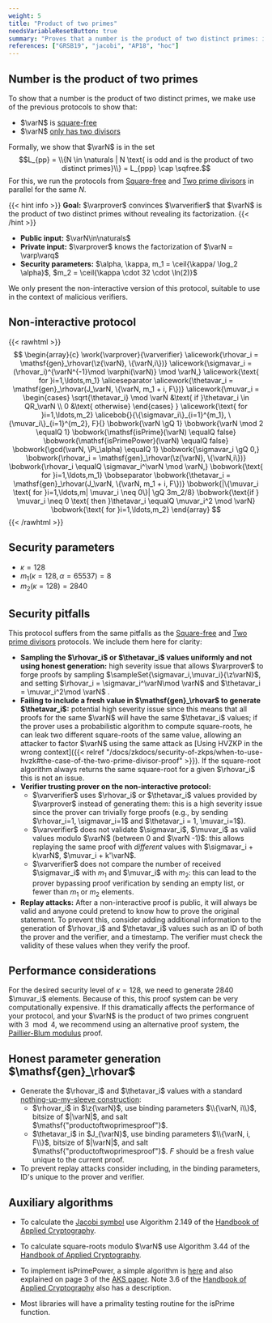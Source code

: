 ```yaml
---
weight: 5
title: "Product of two primes"
needsVariableResetButton: true
summary: "Proves that a number is the product of two distinct primes: in parallel, run the square-freeness proof together with the two-prime-divisors proof."
references: ["GRSB19", "jacobi", "AP18", "hoc"]
---
```

## Number is the product of two primes

To show that a number is the product of two distinct primes, we make use of the previous protocols to show that:
 - $\varN$ is [square-free](../square-freeness)
 - $\varN$ [only has two divisors](#number-has-exactly-two-prime-divisors)

Formally, we show that $\varN$ is in the set $$L_{pp} = \\{N \in \naturals | N \text{ is odd and is the product of two distinct primes}\\} = L_{ppp} \cap \sqfree.$$
For this, we run the protocols from [Square-free](../square-freeness) and [Two prime divisors](#number-has-exactly-two-prime-divisors) in parallel for the same $N$.

{{< hint info >}}
**Goal:**
$\varprover$ convinces $\varverifier$ that $\varN$ is the product of two distinct primes without revealing its factorization.
{{< /hint >}}

 * __Public input:__ $\varN\in\naturals$
 * __Private input:__ $\varprover$ knows the factorization of $\varN = \varp\varq$
 * __Security parameters:__ $\alpha, \kappa, m_1 = \ceil{\kappa/ \log_2 \alpha}$, $m_2  = \ceil{\kappa \cdot 32 \cdot \ln(2)}$

We only present the non-interactive version of this protocol, suitable to use in the context of malicious verifiers.

## Non-interactive protocol

{{< rawhtml >}}
 $$
 \begin{array}{c}
 \work{\varprover}{\varverifier}
 \alicework{\rhovar_i = \mathsf{gen}_\rhovar(\z{\varN}, \{\varN,i\})}
 \alicework{\sigmavar_i = (\rhovar_i)^{\varN^{-1}\mod \varphi(\varN)} \mod \varN,}
 \alicework{\text{ for }i=1,\ldots,m_1}
 \aliceseparator
  \alicework{\thetavar_i = \mathsf{gen}_\rhovar(J_\varN, \{\varN, m_1 + i, F\})}
 \alicework{\muvar_i = \begin{cases}
  \sqrt{\thetavar_i} \mod \varN &\text{ if }\thetavar_i \in QR_\varN \\
  0 &\text{ otherwise}
\end{cases}
}
 \alicework{\text{ for }i=1,\ldots,m_2}
 \alicebob{}{\{\sigmavar_i\}_{i=1}^{m_1}, \{\muvar_i\}_{i=1}^{m_2}, F}{}
 \bobwork{\varN \gQ 1}
 \bobwork{\varN \mod 2 \equalQ 1}
 \bobwork{\mathsf{isPrime}(\varN) \equalQ false}
 \bobwork{\mathsf{isPrimePower}(\varN) \equalQ false}
 \bobwork{\gcd(\varN, \Pi_\alpha) \equalQ 1}
 \bobwork{\sigmavar_i \gQ 0,}
 \bobwork{\rhovar_i = \mathsf{gen}_\rhovar(\z{\varN}, \{\varN,i\})}
 \bobwork{\rhovar_i \equalQ \sigmavar_i^\varN \mod \varN,}
 \bobwork{\text{ for }i=1,\ldots,m_1}
\bobseparator
 \bobwork{\thetavar_i = \mathsf{gen}_\rhovar(J_\varN, \{\varN, m_1 + i, F\})}
 \bobwork{|\{\muvar_i \text{ for }i=1,\ldots,m| \muvar_i \neq 0\}| \gQ 3m_2/8}
 \bobwork{\text{if } \muvar_i \neq 0 \text{ then }\thetavar_i \equalQ \muvar_i^2 \mod \varN}
 \bobwork{\text{ for }i=1,\ldots,m_2}
 \end{array}
 $$
{{< /rawhtml >}}

## Security parameters
 - $\kappa = 128$
 - $m_1(\kappa=128, \alpha=65537) = 8$
 - $m_2(\kappa=128) = 2840$

## Security pitfalls
This protocol suffers from the same pitfalls as the [Square-free](../square-freeness#security-pitfalls) and [Two prime divisors](../two-prime-divisors#security-pitfalls) protocols. We include them here for clarity:
 * **Sampling the $\rhovar_i$ or $\thetavar_i$ values uniformly and not using honest generation:** high severity issue that allows $\varprover$ to forge proofs by sampling $\sampleSet{\sigmavar_i,\muvar_i}{\z\varN}$, and setting $\rhovar_i = \sigmavar_i^\varN\mod \varN$ and $\thetavar_i = \muvar_i^2\mod \varN$ .
 * **Failing to include a fresh value in $\mathsf{gen}_\rhovar$ to generate $\thetavar_i$:** potential high severity issue since this means that all proofs for the same $\varN$ will have the same $\thetavar_i$ values; if the prover uses a probabilistic algorithm to compute square-roots, he can leak two different square-roots of the same value, allowing an attacker to factor $\varN$ using the same attack as [Using HVZKP in the wrong context]({{< relref "/docs/zkdocs/security-of-zkps/when-to-use-hvzk#the-case-of-the-two-prime-divisor-proof" >}}). If the square-root algorithm always returns the same square-root for a given $\rhovar_i$ this is not an issue.
 * __Verifier trusting prover on the non-interactive protocol:__
   * $\varverifier$ uses $\rhovar_i$ or $\thetavar_i$ values provided by $\varprover$ instead of generating them: this is a high severity issue since the prover can trivially forge proofs (e.g., by sending $\rhovar_i=1, \sigmavar_i=1$ and $\thetavar_i = 1, \muvar_i=1$).
   * $\varverifier$ does not validate $\sigmavar_i$, $\muvar_i$ as valid values modulo $\varN$ (between 0 and $\varN -1)$: this allows replaying the same proof with *different* values with $\sigmavar_i + k\varN$, $\muvar_i + k'\varN$.
   * $\varverifier$ does not compare the number of received $\sigmavar_i$ with $m_1$ and $\muvar_i$ with $m_2$: this can lead to the prover bypassing proof verification by sending an empty list, or fewer than $m_1$ or $m_2$ elements.
 * __Replay attacks:__ After a non-interactive proof is public, it will always be valid and anyone could pretend to know how to prove the original statement. To prevent this, consider adding additional information to the generation of $\rhovar_i$ and $\thetavar_i$ values such as an ID of both the prover and the verifier, and a timestamp. The verifier must check the validity of these values when they verify the proof.


## Performance considerations
For the desired security level of $\kappa=128$, we need to generate 2840 $\muvar_i$ elements. Because of this, this proof system can be very computationally expensive. If this dramatically affects the performance of your protocol, and your $\varN$ is the product of two primes congruent with $3\mod 4$, we recommend using an alternative proof system, the [Paillier-Blum modulus](../paillier_blum_modulus) proof.

## Honest parameter generation $\mathsf{gen}_\rhovar$
- Generate the $\rhovar_i$ and $\thetavar_i$ values with a standard [nothing-up-my-sleeve construction](../../../protocol-primitives/nums):
  - $\rhovar_i$ in $\z{\varN}$, use binding parameters $\\{\varN, i\\}$, bitsize of $|\varN|$, and salt $\mathsf{"productoftwoprimesproof"}$.
  - $\thetavar_i$ in $J_{\varN}$, use binding parameters $\\{\varN, i, F\\}$, bitsize of $|\varN|$, and salt $\mathsf{"productoftwoprimesproof"}$. $F$ should be a fresh value unique to the current proof.
- To prevent replay attacks consider including, in the binding parameters, ID's unique to the prover and verifier.

## Auxiliary algorithms
- To calculate the [Jacobi symbol](https://en.wikipedia.org/wiki/Jacobi_symbol) use Algorithm 2.149 of the [Handbook of Applied Cryptography](https://cacr.uwaterloo.ca/hac/).

- To calculate square-roots modulo $\varN$ use Algorithm 3.44 of the [Handbook of Applied Cryptography](https://cacr.uwaterloo.ca/hac/).

- To implement $\mathsf{isPrimePower}$, a simple algorithm is [here](https://cstheory.stackexchange.com/questions/2077/how-to-check-if-a-number-is-a-perfect-power-in-polynomial-time) and also explained on page 3 of the [AKS paper](https://citeseerx.ist.psu.edu/viewdoc/download?doi=10.1.1.532.7639&rep=rep1&type=pdf). Note 3.6 of the [Handbook of Applied Cryptography](https://cacr.uwaterloo.ca/hac/about/chap3.pdf) also has a description.

- Most libraries will have a primality testing routine for the $\mathsf{isPrime}$ function.